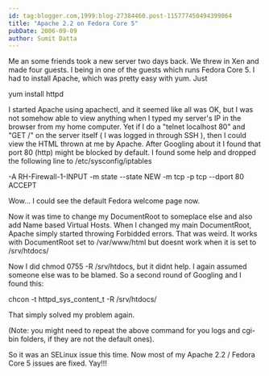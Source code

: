 ```yaml
---
id: tag:blogger.com,1999:blog-27384460.post-115777450494399864
title: "Apache 2.2 on Fedora Core 5"
pubDate: 2006-09-09
author: Sumit Datta
---
```


Me an some friends took a new server two days back. We threw in Xen and made four guests. I being in one of the guests which runs Fedora Core 5. I had to install Apache, which was pretty easy with yum. Just   

yum install httpd  

I started Apache using apachectl, and it seemed like all was OK, but I was not somehow able to view anything when I typed my server's IP in the browser from my home computer. Yet if I do a "telnet localhost 80" and "GET /" on the server itself ( I was logged in through SSH ), then I could view the HTML thrown at me by Apache.
After Googling about it I found that port 80 (http) might be blocked by default. I found some help and dropped the following line to /etc/sysconfig/iptables  

-A RH-Firewall-1-INPUT -m state --state NEW -m tcp -p tcp --dport 80 ACCEPT  

Wow... I could see the default Fedora welcome page now.  

Now it was time to change my DocumentRoot to someplace else and also add Name based Virtual Hosts. When I changed my main DocumentRoot, Apache simply started throwing Forbidded errors. That was weird. It works with DocumentRoot set to /var/www/html but doesnt work when it is set to /srv/htdocs/   

Now I did chmod 0755 -R /srv/htdocs, but it didnt help. I again assumed someone else was to be blamed. So a second round of Googling and I found this:   

chcon -t httpd\_sys\_content\_t -R /srv/htdocs/  

That simply solved my problem again.  

(Note: you might need to repeat the above command for you logs and cgi-bin folders, if they are not the default ones).  

So it was an SELinux issue this time. Now most of my Apache 2.2 / Fedora Core 5 issues are fixed. Yay!!!